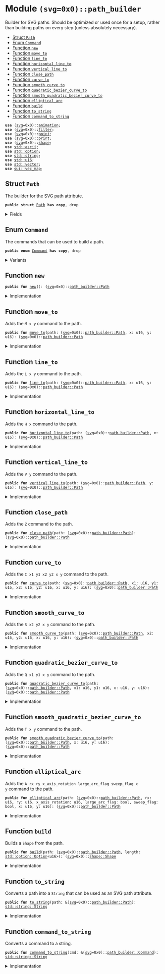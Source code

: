 
<a name="(svg=0x0)_path_builder"></a>

# Module `(svg=0x0)::path_builder`

Builder for SVG paths. Should be optimized or used once for a setup, rather
than building paths on every step (unless absolutely necessary).


-  [Struct `Path`](#(svg=0x0)_path_builder_Path)
-  [Enum `Command`](#(svg=0x0)_path_builder_Command)
-  [Function `new`](#(svg=0x0)_path_builder_new)
-  [Function `move_to`](#(svg=0x0)_path_builder_move_to)
-  [Function `line_to`](#(svg=0x0)_path_builder_line_to)
-  [Function `horizontal_line_to`](#(svg=0x0)_path_builder_horizontal_line_to)
-  [Function `vertical_line_to`](#(svg=0x0)_path_builder_vertical_line_to)
-  [Function `close_path`](#(svg=0x0)_path_builder_close_path)
-  [Function `curve_to`](#(svg=0x0)_path_builder_curve_to)
-  [Function `smooth_curve_to`](#(svg=0x0)_path_builder_smooth_curve_to)
-  [Function `quadratic_bezier_curve_to`](#(svg=0x0)_path_builder_quadratic_bezier_curve_to)
-  [Function `smooth_quadratic_bezier_curve_to`](#(svg=0x0)_path_builder_smooth_quadratic_bezier_curve_to)
-  [Function `elliptical_arc`](#(svg=0x0)_path_builder_elliptical_arc)
-  [Function `build`](#(svg=0x0)_path_builder_build)
-  [Function `to_string`](#(svg=0x0)_path_builder_to_string)
-  [Function `command_to_string`](#(svg=0x0)_path_builder_command_to_string)


<pre><code><b>use</b> (<a href="../svg/svg.md#(svg=0x0)_svg">svg</a>=0x0)::<a href="../svg/animation.md#(svg=0x0)_animation">animation</a>;
<b>use</b> (<a href="../svg/svg.md#(svg=0x0)_svg">svg</a>=0x0)::<a href="../svg/filter.md#(svg=0x0)_filter">filter</a>;
<b>use</b> (<a href="../svg/svg.md#(svg=0x0)_svg">svg</a>=0x0)::<a href="../svg/point.md#(svg=0x0)_point">point</a>;
<b>use</b> (<a href="../svg/svg.md#(svg=0x0)_svg">svg</a>=0x0)::<a href="../svg/print.md#(svg=0x0)_print">print</a>;
<b>use</b> (<a href="../svg/svg.md#(svg=0x0)_svg">svg</a>=0x0)::<a href="../svg/shape.md#(svg=0x0)_shape">shape</a>;
<b>use</b> <a href="../../.doc-deps/std/ascii.md#std_ascii">std::ascii</a>;
<b>use</b> <a href="../../.doc-deps/std/option.md#std_option">std::option</a>;
<b>use</b> <a href="../../.doc-deps/std/string.md#std_string">std::string</a>;
<b>use</b> <a href="../../.doc-deps/std/u16.md#std_u16">std::u16</a>;
<b>use</b> <a href="../../.doc-deps/std/vector.md#std_vector">std::vector</a>;
<b>use</b> <a href="../../.doc-deps/sui/vec_map.md#sui_vec_map">sui::vec_map</a>;
</code></pre>



<a name="(svg=0x0)_path_builder_Path"></a>

## Struct `Path`

The builder for the SVG path attribute.


<pre><code><b>public</b> <b>struct</b> <a href="../svg/path_builder.md#(svg=0x0)_path_builder_Path">Path</a> <b>has</b> <b>copy</b>, drop
</code></pre>



<details>
<summary>Fields</summary>


<dl>
<dt>
<code>contents: vector&lt;(<a href="../svg/svg.md#(svg=0x0)_svg">svg</a>=0x0)::<a href="../svg/path_builder.md#(svg=0x0)_path_builder_Command">path_builder::Command</a>&gt;</code>
</dt>
<dd>
</dd>
</dl>


</details>

<a name="(svg=0x0)_path_builder_Command"></a>

## Enum `Command`

The commands that can be used to build a path.


<pre><code><b>public</b> <b>enum</b> <a href="../svg/path_builder.md#(svg=0x0)_path_builder_Command">Command</a> <b>has</b> <b>copy</b>, drop
</code></pre>



<details>
<summary>Variants</summary>


<dl>
<dt>
Variant <code>MoveTo</code>
</dt>
<dd>
</dd>

<dl>
<dt>
<code>0: u16</code>
</dt>
<dd>
</dd>
</dl>


<dl>
<dt>
<code>1: u16</code>
</dt>
<dd>
</dd>
</dl>

<dt>
Variant <code>LineTo</code>
</dt>
<dd>
</dd>

<dl>
<dt>
<code>0: u16</code>
</dt>
<dd>
</dd>
</dl>


<dl>
<dt>
<code>1: u16</code>
</dt>
<dd>
</dd>
</dl>

<dt>
Variant <code>HorizontalLineTo</code>
</dt>
<dd>
</dd>

<dl>
<dt>
<code>0: u16</code>
</dt>
<dd>
</dd>
</dl>

<dt>
Variant <code>VerticalLineTo</code>
</dt>
<dd>
</dd>

<dl>
<dt>
<code>0: u16</code>
</dt>
<dd>
</dd>
</dl>

<dt>
Variant <code>ClosePath</code>
</dt>
<dd>
</dd>
<dt>
Variant <code>CurveTo</code>
</dt>
<dd>
</dd>

<dl>
<dt>
<code>0: u16</code>
</dt>
<dd>
</dd>
</dl>


<dl>
<dt>
<code>1: u16</code>
</dt>
<dd>
</dd>
</dl>


<dl>
<dt>
<code>2: u16</code>
</dt>
<dd>
</dd>
</dl>


<dl>
<dt>
<code>3: u16</code>
</dt>
<dd>
</dd>
</dl>


<dl>
<dt>
<code>4: u16</code>
</dt>
<dd>
</dd>
</dl>


<dl>
<dt>
<code>5: u16</code>
</dt>
<dd>
</dd>
</dl>

<dt>
Variant <code>SmoothCurveTo</code>
</dt>
<dd>
</dd>

<dl>
<dt>
<code>0: u16</code>
</dt>
<dd>
</dd>
</dl>


<dl>
<dt>
<code>1: u16</code>
</dt>
<dd>
</dd>
</dl>


<dl>
<dt>
<code>2: u16</code>
</dt>
<dd>
</dd>
</dl>


<dl>
<dt>
<code>3: u16</code>
</dt>
<dd>
</dd>
</dl>

<dt>
Variant <code>QuadraticBezierCurveTo</code>
</dt>
<dd>
</dd>

<dl>
<dt>
<code>0: u16</code>
</dt>
<dd>
</dd>
</dl>


<dl>
<dt>
<code>1: u16</code>
</dt>
<dd>
</dd>
</dl>


<dl>
<dt>
<code>2: u16</code>
</dt>
<dd>
</dd>
</dl>


<dl>
<dt>
<code>3: u16</code>
</dt>
<dd>
</dd>
</dl>

<dt>
Variant <code>SmoothQuadraticBezierCurveTo</code>
</dt>
<dd>
</dd>

<dl>
<dt>
<code>0: u16</code>
</dt>
<dd>
</dd>
</dl>


<dl>
<dt>
<code>1: u16</code>
</dt>
<dd>
</dd>
</dl>

<dt>
Variant <code>EllipticalArc</code>
</dt>
<dd>
</dd>

<dl>
<dt>
<code>0: u16</code>
</dt>
<dd>
</dd>
</dl>


<dl>
<dt>
<code>1: u16</code>
</dt>
<dd>
</dd>
</dl>


<dl>
<dt>
<code>2: u16</code>
</dt>
<dd>
</dd>
</dl>


<dl>
<dt>
<code>3: bool</code>
</dt>
<dd>
</dd>
</dl>


<dl>
<dt>
<code>4: bool</code>
</dt>
<dd>
</dd>
</dl>


<dl>
<dt>
<code>5: u16</code>
</dt>
<dd>
</dd>
</dl>


<dl>
<dt>
<code>6: u16</code>
</dt>
<dd>
</dd>
</dl>

</dl>


</details>

<a name="(svg=0x0)_path_builder_new"></a>

## Function `new`



<pre><code><b>public</b> <b>fun</b> <a href="../svg/path_builder.md#(svg=0x0)_path_builder_new">new</a>(): (<a href="../svg/svg.md#(svg=0x0)_svg">svg</a>=0x0)::<a href="../svg/path_builder.md#(svg=0x0)_path_builder_Path">path_builder::Path</a>
</code></pre>



<details>
<summary>Implementation</summary>


<pre><code><b>public</b> <b>fun</b> <a href="../svg/path_builder.md#(svg=0x0)_path_builder_new">new</a>(): <a href="../svg/path_builder.md#(svg=0x0)_path_builder_Path">Path</a> {
    <a href="../svg/path_builder.md#(svg=0x0)_path_builder_Path">Path</a> { contents: vector[] }
}
</code></pre>



</details>

<a name="(svg=0x0)_path_builder_move_to"></a>

## Function `move_to`

Adds the <code>M x y</code> command to the path.


<pre><code><b>public</b> <b>fun</b> <a href="../svg/path_builder.md#(svg=0x0)_path_builder_move_to">move_to</a>(path: (<a href="../svg/svg.md#(svg=0x0)_svg">svg</a>=0x0)::<a href="../svg/path_builder.md#(svg=0x0)_path_builder_Path">path_builder::Path</a>, x: u16, y: u16): (<a href="../svg/svg.md#(svg=0x0)_svg">svg</a>=0x0)::<a href="../svg/path_builder.md#(svg=0x0)_path_builder_Path">path_builder::Path</a>
</code></pre>



<details>
<summary>Implementation</summary>


<pre><code><b>public</b> <b>fun</b> <a href="../svg/path_builder.md#(svg=0x0)_path_builder_move_to">move_to</a>(<b>mut</b> path: <a href="../svg/path_builder.md#(svg=0x0)_path_builder_Path">Path</a>, x: u16, y: u16): <a href="../svg/path_builder.md#(svg=0x0)_path_builder_Path">Path</a> {
    path.contents.push_back(Command::MoveTo(x, y));
    path
}
</code></pre>



</details>

<a name="(svg=0x0)_path_builder_line_to"></a>

## Function `line_to`

Adds the <code>L x y</code> command to the path.


<pre><code><b>public</b> <b>fun</b> <a href="../svg/path_builder.md#(svg=0x0)_path_builder_line_to">line_to</a>(path: (<a href="../svg/svg.md#(svg=0x0)_svg">svg</a>=0x0)::<a href="../svg/path_builder.md#(svg=0x0)_path_builder_Path">path_builder::Path</a>, x: u16, y: u16): (<a href="../svg/svg.md#(svg=0x0)_svg">svg</a>=0x0)::<a href="../svg/path_builder.md#(svg=0x0)_path_builder_Path">path_builder::Path</a>
</code></pre>



<details>
<summary>Implementation</summary>


<pre><code><b>public</b> <b>fun</b> <a href="../svg/path_builder.md#(svg=0x0)_path_builder_line_to">line_to</a>(<b>mut</b> path: <a href="../svg/path_builder.md#(svg=0x0)_path_builder_Path">Path</a>, x: u16, y: u16): <a href="../svg/path_builder.md#(svg=0x0)_path_builder_Path">Path</a> {
    path.contents.push_back(Command::LineTo(x, y));
    path
}
</code></pre>



</details>

<a name="(svg=0x0)_path_builder_horizontal_line_to"></a>

## Function `horizontal_line_to`

Adds the <code>H x</code> command to the path.


<pre><code><b>public</b> <b>fun</b> <a href="../svg/path_builder.md#(svg=0x0)_path_builder_horizontal_line_to">horizontal_line_to</a>(path: (<a href="../svg/svg.md#(svg=0x0)_svg">svg</a>=0x0)::<a href="../svg/path_builder.md#(svg=0x0)_path_builder_Path">path_builder::Path</a>, x: u16): (<a href="../svg/svg.md#(svg=0x0)_svg">svg</a>=0x0)::<a href="../svg/path_builder.md#(svg=0x0)_path_builder_Path">path_builder::Path</a>
</code></pre>



<details>
<summary>Implementation</summary>


<pre><code><b>public</b> <b>fun</b> <a href="../svg/path_builder.md#(svg=0x0)_path_builder_horizontal_line_to">horizontal_line_to</a>(<b>mut</b> path: <a href="../svg/path_builder.md#(svg=0x0)_path_builder_Path">Path</a>, x: u16): <a href="../svg/path_builder.md#(svg=0x0)_path_builder_Path">Path</a> {
    path.contents.push_back(Command::HorizontalLineTo(x));
    path
}
</code></pre>



</details>

<a name="(svg=0x0)_path_builder_vertical_line_to"></a>

## Function `vertical_line_to`

Adds the <code>V y</code> command to the path.


<pre><code><b>public</b> <b>fun</b> <a href="../svg/path_builder.md#(svg=0x0)_path_builder_vertical_line_to">vertical_line_to</a>(path: (<a href="../svg/svg.md#(svg=0x0)_svg">svg</a>=0x0)::<a href="../svg/path_builder.md#(svg=0x0)_path_builder_Path">path_builder::Path</a>, y: u16): (<a href="../svg/svg.md#(svg=0x0)_svg">svg</a>=0x0)::<a href="../svg/path_builder.md#(svg=0x0)_path_builder_Path">path_builder::Path</a>
</code></pre>



<details>
<summary>Implementation</summary>


<pre><code><b>public</b> <b>fun</b> <a href="../svg/path_builder.md#(svg=0x0)_path_builder_vertical_line_to">vertical_line_to</a>(<b>mut</b> path: <a href="../svg/path_builder.md#(svg=0x0)_path_builder_Path">Path</a>, y: u16): <a href="../svg/path_builder.md#(svg=0x0)_path_builder_Path">Path</a> {
    path.contents.push_back(Command::VerticalLineTo(y));
    path
}
</code></pre>



</details>

<a name="(svg=0x0)_path_builder_close_path"></a>

## Function `close_path`

Adds the <code>Z</code> command to the path.


<pre><code><b>public</b> <b>fun</b> <a href="../svg/path_builder.md#(svg=0x0)_path_builder_close_path">close_path</a>(path: (<a href="../svg/svg.md#(svg=0x0)_svg">svg</a>=0x0)::<a href="../svg/path_builder.md#(svg=0x0)_path_builder_Path">path_builder::Path</a>): (<a href="../svg/svg.md#(svg=0x0)_svg">svg</a>=0x0)::<a href="../svg/path_builder.md#(svg=0x0)_path_builder_Path">path_builder::Path</a>
</code></pre>



<details>
<summary>Implementation</summary>


<pre><code><b>public</b> <b>fun</b> <a href="../svg/path_builder.md#(svg=0x0)_path_builder_close_path">close_path</a>(<b>mut</b> path: <a href="../svg/path_builder.md#(svg=0x0)_path_builder_Path">Path</a>): <a href="../svg/path_builder.md#(svg=0x0)_path_builder_Path">Path</a> {
    path.contents.push_back(Command::ClosePath);
    path
}
</code></pre>



</details>

<a name="(svg=0x0)_path_builder_curve_to"></a>

## Function `curve_to`

Adds the <code>C x1 y1 x2 y2 x y</code> command to the path.


<pre><code><b>public</b> <b>fun</b> <a href="../svg/path_builder.md#(svg=0x0)_path_builder_curve_to">curve_to</a>(path: (<a href="../svg/svg.md#(svg=0x0)_svg">svg</a>=0x0)::<a href="../svg/path_builder.md#(svg=0x0)_path_builder_Path">path_builder::Path</a>, x1: u16, y1: u16, x2: u16, y2: u16, x: u16, y: u16): (<a href="../svg/svg.md#(svg=0x0)_svg">svg</a>=0x0)::<a href="../svg/path_builder.md#(svg=0x0)_path_builder_Path">path_builder::Path</a>
</code></pre>



<details>
<summary>Implementation</summary>


<pre><code><b>public</b> <b>fun</b> <a href="../svg/path_builder.md#(svg=0x0)_path_builder_curve_to">curve_to</a>(<b>mut</b> path: <a href="../svg/path_builder.md#(svg=0x0)_path_builder_Path">Path</a>, x1: u16, y1: u16, x2: u16, y2: u16, x: u16, y: u16): <a href="../svg/path_builder.md#(svg=0x0)_path_builder_Path">Path</a> {
    path.contents.push_back(Command::CurveTo(x1, y1, x2, y2, x, y));
    path
}
</code></pre>



</details>

<a name="(svg=0x0)_path_builder_smooth_curve_to"></a>

## Function `smooth_curve_to`

Adds the <code>S x2 y2 x y</code> command to the path.


<pre><code><b>public</b> <b>fun</b> <a href="../svg/path_builder.md#(svg=0x0)_path_builder_smooth_curve_to">smooth_curve_to</a>(path: (<a href="../svg/svg.md#(svg=0x0)_svg">svg</a>=0x0)::<a href="../svg/path_builder.md#(svg=0x0)_path_builder_Path">path_builder::Path</a>, x2: u16, y2: u16, x: u16, y: u16): (<a href="../svg/svg.md#(svg=0x0)_svg">svg</a>=0x0)::<a href="../svg/path_builder.md#(svg=0x0)_path_builder_Path">path_builder::Path</a>
</code></pre>



<details>
<summary>Implementation</summary>


<pre><code><b>public</b> <b>fun</b> <a href="../svg/path_builder.md#(svg=0x0)_path_builder_smooth_curve_to">smooth_curve_to</a>(<b>mut</b> path: <a href="../svg/path_builder.md#(svg=0x0)_path_builder_Path">Path</a>, x2: u16, y2: u16, x: u16, y: u16): <a href="../svg/path_builder.md#(svg=0x0)_path_builder_Path">Path</a> {
    path.contents.push_back(Command::SmoothCurveTo(x2, y2, x, y));
    path
}
</code></pre>



</details>

<a name="(svg=0x0)_path_builder_quadratic_bezier_curve_to"></a>

## Function `quadratic_bezier_curve_to`

Adds the <code>Q x1 y1 x y</code> command to the path.


<pre><code><b>public</b> <b>fun</b> <a href="../svg/path_builder.md#(svg=0x0)_path_builder_quadratic_bezier_curve_to">quadratic_bezier_curve_to</a>(path: (<a href="../svg/svg.md#(svg=0x0)_svg">svg</a>=0x0)::<a href="../svg/path_builder.md#(svg=0x0)_path_builder_Path">path_builder::Path</a>, x1: u16, y1: u16, x: u16, y: u16): (<a href="../svg/svg.md#(svg=0x0)_svg">svg</a>=0x0)::<a href="../svg/path_builder.md#(svg=0x0)_path_builder_Path">path_builder::Path</a>
</code></pre>



<details>
<summary>Implementation</summary>


<pre><code><b>public</b> <b>fun</b> <a href="../svg/path_builder.md#(svg=0x0)_path_builder_quadratic_bezier_curve_to">quadratic_bezier_curve_to</a>(<b>mut</b> path: <a href="../svg/path_builder.md#(svg=0x0)_path_builder_Path">Path</a>, x1: u16, y1: u16, x: u16, y: u16): <a href="../svg/path_builder.md#(svg=0x0)_path_builder_Path">Path</a> {
    path.contents.push_back(Command::QuadraticBezierCurveTo(x1, y1, x, y));
    path
}
</code></pre>



</details>

<a name="(svg=0x0)_path_builder_smooth_quadratic_bezier_curve_to"></a>

## Function `smooth_quadratic_bezier_curve_to`

Adds the <code>T x y</code> command to the path.


<pre><code><b>public</b> <b>fun</b> <a href="../svg/path_builder.md#(svg=0x0)_path_builder_smooth_quadratic_bezier_curve_to">smooth_quadratic_bezier_curve_to</a>(path: (<a href="../svg/svg.md#(svg=0x0)_svg">svg</a>=0x0)::<a href="../svg/path_builder.md#(svg=0x0)_path_builder_Path">path_builder::Path</a>, x: u16, y: u16): (<a href="../svg/svg.md#(svg=0x0)_svg">svg</a>=0x0)::<a href="../svg/path_builder.md#(svg=0x0)_path_builder_Path">path_builder::Path</a>
</code></pre>



<details>
<summary>Implementation</summary>


<pre><code><b>public</b> <b>fun</b> <a href="../svg/path_builder.md#(svg=0x0)_path_builder_smooth_quadratic_bezier_curve_to">smooth_quadratic_bezier_curve_to</a>(<b>mut</b> path: <a href="../svg/path_builder.md#(svg=0x0)_path_builder_Path">Path</a>, x: u16, y: u16): <a href="../svg/path_builder.md#(svg=0x0)_path_builder_Path">Path</a> {
    path.contents.push_back(Command::SmoothQuadraticBezierCurveTo(x, y));
    path
}
</code></pre>



</details>

<a name="(svg=0x0)_path_builder_elliptical_arc"></a>

## Function `elliptical_arc`

Adds the <code>A rx ry x_axis_rotation large_arc_flag sweep_flag x y</code> command to the path.


<pre><code><b>public</b> <b>fun</b> <a href="../svg/path_builder.md#(svg=0x0)_path_builder_elliptical_arc">elliptical_arc</a>(path: (<a href="../svg/svg.md#(svg=0x0)_svg">svg</a>=0x0)::<a href="../svg/path_builder.md#(svg=0x0)_path_builder_Path">path_builder::Path</a>, rx: u16, ry: u16, x_axis_rotation: u16, large_arc_flag: bool, sweep_flag: bool, x: u16, y: u16): (<a href="../svg/svg.md#(svg=0x0)_svg">svg</a>=0x0)::<a href="../svg/path_builder.md#(svg=0x0)_path_builder_Path">path_builder::Path</a>
</code></pre>



<details>
<summary>Implementation</summary>


<pre><code><b>public</b> <b>fun</b> <a href="../svg/path_builder.md#(svg=0x0)_path_builder_elliptical_arc">elliptical_arc</a>(
    <b>mut</b> path: <a href="../svg/path_builder.md#(svg=0x0)_path_builder_Path">Path</a>,
    rx: u16,
    ry: u16,
    x_axis_rotation: u16,
    large_arc_flag: bool,
    sweep_flag: bool,
    x: u16,
    y: u16,
): <a href="../svg/path_builder.md#(svg=0x0)_path_builder_Path">Path</a> {
    path
        .contents
        .push_back(
            Command::EllipticalArc(rx, ry, x_axis_rotation, large_arc_flag, sweep_flag, x, y),
        );
    path
}
</code></pre>



</details>

<a name="(svg=0x0)_path_builder_build"></a>

## Function `build`

Builds a <code>Shape</code> from the path.


<pre><code><b>public</b> <b>fun</b> <a href="../svg/path_builder.md#(svg=0x0)_path_builder_build">build</a>(path: (<a href="../svg/svg.md#(svg=0x0)_svg">svg</a>=0x0)::<a href="../svg/path_builder.md#(svg=0x0)_path_builder_Path">path_builder::Path</a>, length: <a href="../../.doc-deps/std/option.md#std_option_Option">std::option::Option</a>&lt;u16&gt;): (<a href="../svg/svg.md#(svg=0x0)_svg">svg</a>=0x0)::<a href="../svg/shape.md#(svg=0x0)_shape_Shape">shape::Shape</a>
</code></pre>



<details>
<summary>Implementation</summary>


<pre><code><b>public</b> <b>fun</b> <a href="../svg/path_builder.md#(svg=0x0)_path_builder_build">build</a>(path: <a href="../svg/path_builder.md#(svg=0x0)_path_builder_Path">Path</a>, length: Option&lt;u16&gt;): Shape {
    <a href="../svg/shape.md#(svg=0x0)_shape_path">shape::path</a>(path.<a href="../svg/path_builder.md#(svg=0x0)_path_builder_to_string">to_string</a>(), length)
}
</code></pre>



</details>

<a name="(svg=0x0)_path_builder_to_string"></a>

## Function `to_string`

Converts a path into a <code>String</code> that can be used as an SVG path attribute.


<pre><code><b>public</b> <b>fun</b> <a href="../svg/path_builder.md#(svg=0x0)_path_builder_to_string">to_string</a>(path: &(<a href="../svg/svg.md#(svg=0x0)_svg">svg</a>=0x0)::<a href="../svg/path_builder.md#(svg=0x0)_path_builder_Path">path_builder::Path</a>): <a href="../../.doc-deps/std/string.md#std_string_String">std::string::String</a>
</code></pre>



<details>
<summary>Implementation</summary>


<pre><code><b>public</b> <b>fun</b> <a href="../svg/path_builder.md#(svg=0x0)_path_builder_to_string">to_string</a>(path: &<a href="../svg/path_builder.md#(svg=0x0)_path_builder_Path">Path</a>): String {
    path.contents.fold!(b"".<a href="../svg/path_builder.md#(svg=0x0)_path_builder_to_string">to_string</a>(), |<b>mut</b> acc, cmd| { acc.append(cmd.<a href="../svg/path_builder.md#(svg=0x0)_path_builder_to_string">to_string</a>()); acc })
}
</code></pre>



</details>

<a name="(svg=0x0)_path_builder_command_to_string"></a>

## Function `command_to_string`

Converts a command to a string.


<pre><code><b>public</b> <b>fun</b> <a href="../svg/path_builder.md#(svg=0x0)_path_builder_command_to_string">command_to_string</a>(cmd: &(<a href="../svg/svg.md#(svg=0x0)_svg">svg</a>=0x0)::<a href="../svg/path_builder.md#(svg=0x0)_path_builder_Command">path_builder::Command</a>): <a href="../../.doc-deps/std/string.md#std_string_String">std::string::String</a>
</code></pre>



<details>
<summary>Implementation</summary>


<pre><code><b>public</b> <b>fun</b> <a href="../svg/path_builder.md#(svg=0x0)_path_builder_command_to_string">command_to_string</a>(cmd: &<a href="../svg/path_builder.md#(svg=0x0)_path_builder_Command">Command</a>): String {
    match (*cmd) {
        Command::MoveTo(x, y) =&gt; {
            <b>let</b> <b>mut</b> res = b"M".<a href="../svg/path_builder.md#(svg=0x0)_path_builder_to_string">to_string</a>();
            res.append(x.<a href="../svg/path_builder.md#(svg=0x0)_path_builder_to_string">to_string</a>());
            res.append(b",".<a href="../svg/path_builder.md#(svg=0x0)_path_builder_to_string">to_string</a>());
            res.append(y.<a href="../svg/path_builder.md#(svg=0x0)_path_builder_to_string">to_string</a>());
            res
        },
        Command::LineTo(x, y) =&gt; {
            <b>let</b> <b>mut</b> res = b"L".<a href="../svg/path_builder.md#(svg=0x0)_path_builder_to_string">to_string</a>();
            res.append(x.<a href="../svg/path_builder.md#(svg=0x0)_path_builder_to_string">to_string</a>());
            res.append(b",".<a href="../svg/path_builder.md#(svg=0x0)_path_builder_to_string">to_string</a>());
            res.append(y.<a href="../svg/path_builder.md#(svg=0x0)_path_builder_to_string">to_string</a>());
            res
        },
        Command::HorizontalLineTo(x) =&gt; {
            <b>let</b> <b>mut</b> res = b"H".<a href="../svg/path_builder.md#(svg=0x0)_path_builder_to_string">to_string</a>();
            res.append(x.<a href="../svg/path_builder.md#(svg=0x0)_path_builder_to_string">to_string</a>());
            res
        },
        Command::VerticalLineTo(y) =&gt; {
            <b>let</b> <b>mut</b> res = b"V".<a href="../svg/path_builder.md#(svg=0x0)_path_builder_to_string">to_string</a>();
            res.append(y.<a href="../svg/path_builder.md#(svg=0x0)_path_builder_to_string">to_string</a>());
            res
        },
        Command::ClosePath =&gt; b"Z".<a href="../svg/path_builder.md#(svg=0x0)_path_builder_to_string">to_string</a>(),
        Command::CurveTo(x1, y1, x2, y2, x, y) =&gt; {
            <b>let</b> <b>mut</b> res = b"C".<a href="../svg/path_builder.md#(svg=0x0)_path_builder_to_string">to_string</a>();
            res.append(x1.<a href="../svg/path_builder.md#(svg=0x0)_path_builder_to_string">to_string</a>());
            res.append(b",".<a href="../svg/path_builder.md#(svg=0x0)_path_builder_to_string">to_string</a>());
            res.append(y1.<a href="../svg/path_builder.md#(svg=0x0)_path_builder_to_string">to_string</a>());
            res.append(b",".<a href="../svg/path_builder.md#(svg=0x0)_path_builder_to_string">to_string</a>());
            res.append(x2.<a href="../svg/path_builder.md#(svg=0x0)_path_builder_to_string">to_string</a>());
            res.append(b",".<a href="../svg/path_builder.md#(svg=0x0)_path_builder_to_string">to_string</a>());
            res.append(y2.<a href="../svg/path_builder.md#(svg=0x0)_path_builder_to_string">to_string</a>());
            res.append(b",".<a href="../svg/path_builder.md#(svg=0x0)_path_builder_to_string">to_string</a>());
            res.append(x.<a href="../svg/path_builder.md#(svg=0x0)_path_builder_to_string">to_string</a>());
            res.append(b",".<a href="../svg/path_builder.md#(svg=0x0)_path_builder_to_string">to_string</a>());
            res.append(y.<a href="../svg/path_builder.md#(svg=0x0)_path_builder_to_string">to_string</a>());
            res
        },
        Command::SmoothCurveTo(x2, y2, x, y) =&gt; {
            <b>let</b> <b>mut</b> res = b"S".<a href="../svg/path_builder.md#(svg=0x0)_path_builder_to_string">to_string</a>();
            res.append(x2.<a href="../svg/path_builder.md#(svg=0x0)_path_builder_to_string">to_string</a>());
            res.append(b",".<a href="../svg/path_builder.md#(svg=0x0)_path_builder_to_string">to_string</a>());
            res.append(y2.<a href="../svg/path_builder.md#(svg=0x0)_path_builder_to_string">to_string</a>());
            res.append(b",".<a href="../svg/path_builder.md#(svg=0x0)_path_builder_to_string">to_string</a>());
            res.append(x.<a href="../svg/path_builder.md#(svg=0x0)_path_builder_to_string">to_string</a>());
            res.append(b",".<a href="../svg/path_builder.md#(svg=0x0)_path_builder_to_string">to_string</a>());
            res.append(y.<a href="../svg/path_builder.md#(svg=0x0)_path_builder_to_string">to_string</a>());
            res
        },
        Command::QuadraticBezierCurveTo(x1, y1, x, y) =&gt; {
            <b>let</b> <b>mut</b> res = b"Q".<a href="../svg/path_builder.md#(svg=0x0)_path_builder_to_string">to_string</a>();
            res.append(x1.<a href="../svg/path_builder.md#(svg=0x0)_path_builder_to_string">to_string</a>());
            res.append(b",".<a href="../svg/path_builder.md#(svg=0x0)_path_builder_to_string">to_string</a>());
            res.append(y1.<a href="../svg/path_builder.md#(svg=0x0)_path_builder_to_string">to_string</a>());
            res.append(b",".<a href="../svg/path_builder.md#(svg=0x0)_path_builder_to_string">to_string</a>());
            res.append(x.<a href="../svg/path_builder.md#(svg=0x0)_path_builder_to_string">to_string</a>());
            res.append(b",".<a href="../svg/path_builder.md#(svg=0x0)_path_builder_to_string">to_string</a>());
            res.append(y.<a href="../svg/path_builder.md#(svg=0x0)_path_builder_to_string">to_string</a>());
            res
        },
        Command::SmoothQuadraticBezierCurveTo(x, y) =&gt; {
            <b>let</b> <b>mut</b> res = b"T".<a href="../svg/path_builder.md#(svg=0x0)_path_builder_to_string">to_string</a>();
            res.append(x.<a href="../svg/path_builder.md#(svg=0x0)_path_builder_to_string">to_string</a>());
            res.append(b",".<a href="../svg/path_builder.md#(svg=0x0)_path_builder_to_string">to_string</a>());
            res.append(y.<a href="../svg/path_builder.md#(svg=0x0)_path_builder_to_string">to_string</a>());
            res
        },
        Command::EllipticalArc(rx, ry, x_axis_rotation, large_arc_flag, sweep_flag, x, y) =&gt; {
            <b>let</b> <b>mut</b> res = b"A".<a href="../svg/path_builder.md#(svg=0x0)_path_builder_to_string">to_string</a>();
            res.append(rx.<a href="../svg/path_builder.md#(svg=0x0)_path_builder_to_string">to_string</a>());
            res.append(b",".<a href="../svg/path_builder.md#(svg=0x0)_path_builder_to_string">to_string</a>());
            res.append(ry.<a href="../svg/path_builder.md#(svg=0x0)_path_builder_to_string">to_string</a>());
            res.append(b",".<a href="../svg/path_builder.md#(svg=0x0)_path_builder_to_string">to_string</a>());
            res.append(x_axis_rotation.<a href="../svg/path_builder.md#(svg=0x0)_path_builder_to_string">to_string</a>());
            res.append(b",".<a href="../svg/path_builder.md#(svg=0x0)_path_builder_to_string">to_string</a>());
            res.append(<b>if</b> (large_arc_flag) {
                b"1"
            } <b>else</b> {
                b"0"
            }.<a href="../svg/path_builder.md#(svg=0x0)_path_builder_to_string">to_string</a>());
            res.append(b",".<a href="../svg/path_builder.md#(svg=0x0)_path_builder_to_string">to_string</a>());
            res.append(<b>if</b> (sweep_flag) {
                b"1"
            } <b>else</b> {
                b"0"
            }.<a href="../svg/path_builder.md#(svg=0x0)_path_builder_to_string">to_string</a>());
            res.append(b",".<a href="../svg/path_builder.md#(svg=0x0)_path_builder_to_string">to_string</a>());
            res.append(x.<a href="../svg/path_builder.md#(svg=0x0)_path_builder_to_string">to_string</a>());
            res.append(b",".<a href="../svg/path_builder.md#(svg=0x0)_path_builder_to_string">to_string</a>());
            res.append(y.<a href="../svg/path_builder.md#(svg=0x0)_path_builder_to_string">to_string</a>());
            res
        },
    }
}
</code></pre>



</details>
